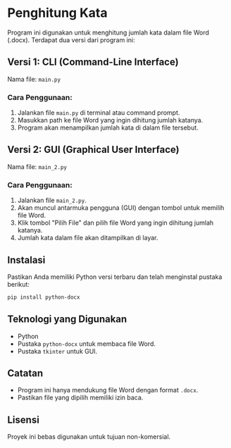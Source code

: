# Penghitung Kata

Program ini digunakan untuk menghitung jumlah kata dalam file Word (.docx). Terdapat dua versi dari program ini:

## Versi 1: CLI (Command-Line Interface)
Nama file: `main.py`

### Cara Penggunaan:
1. Jalankan file `main.py` di terminal atau command prompt.
2. Masukkan path ke file Word yang ingin dihitung jumlah katanya.
3. Program akan menampilkan jumlah kata di dalam file tersebut.

## Versi 2: GUI (Graphical User Interface)
Nama file: `main_2.py`

### Cara Penggunaan:
1. Jalankan file `main_2.py`.
2. Akan muncul antarmuka pengguna (GUI) dengan tombol untuk memilih file Word.
3. Klik tombol "Pilih File" dan pilih file Word yang ingin dihitung jumlah katanya.
4. Jumlah kata dalam file akan ditampilkan di layar.

## Instalasi
Pastikan Anda memiliki Python versi terbaru dan telah menginstal pustaka berikut:

```bash
pip install python-docx
```

## Teknologi yang Digunakan
- Python
- Pustaka `python-docx` untuk membaca file Word.
- Pustaka `tkinter` untuk GUI.

## Catatan
- Program ini hanya mendukung file Word dengan format `.docx`.
- Pastikan file yang dipilih memiliki izin baca.

## Lisensi
Proyek ini bebas digunakan untuk tujuan non-komersial.
